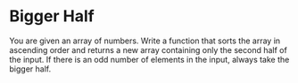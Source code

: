 # Bigger Half
You are given an array of numbers. Write a function that sorts the array in ascending order and returns a new array containing only the second half of the input. If there is an odd number of elements in the input, always take the bigger half.
